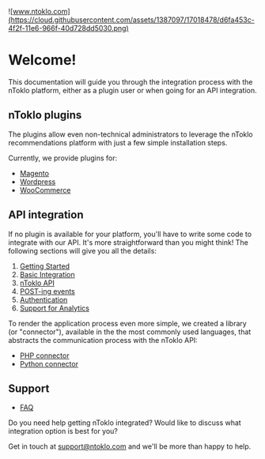 ![www.ntoklo.com](https://cloud.githubusercontent.com/assets/1387097/17018478/d6fa453c-4f2f-11e6-966f-40d728dd5030.png)

# Welcome!

This documentation will guide you through the integration process with the nToklo platform, either as a plugin user or when going for an API integration.

## nToklo plugins
The plugins allow even non-technical administrators to leverage the nToklo recommendations platform with just a few simple installation steps.

Currently, we provide plugins for:

- [Magento](doc/plugin/magento.md)
- [Wordpress](doc/plugin/wordpress.md)
- [WooCommerce](doc/plugin/woo_commerce.md)

## API integration
If no plugin is available for your platform, you'll have to write some code to integrate with our API. It's more straightforward than you might think! The following sections will give you all the details:

1. [Getting Started](doc/api/getting_started.md)
2. [Basic Integration](doc/api/basic_integration.md)
3. [nToklo API](doc/api/api.md)
4. [POST-ing events](doc/api/js.md)
5. [Authentication](doc/api/auth.md)
6. [Support for Analytics](doc/api/analytics.md)

To render the application process even more simple, we created a library (or "connector"), available in the the most commonly used languages, that abstracts the communication process with the nToklo API:

- [PHP connector](https://github.com/nToklo/ntokloapi-php)
- [Python connector](https://github.com/nToklo/ntokloapi-python)


## Support
- [FAQ](doc/faq.md)

Do you need help getting nToklo integrated? Would like to discuss what integration option is best for you?

Get in touch at support@ntoklo.com and we'll be more than happy to help.





